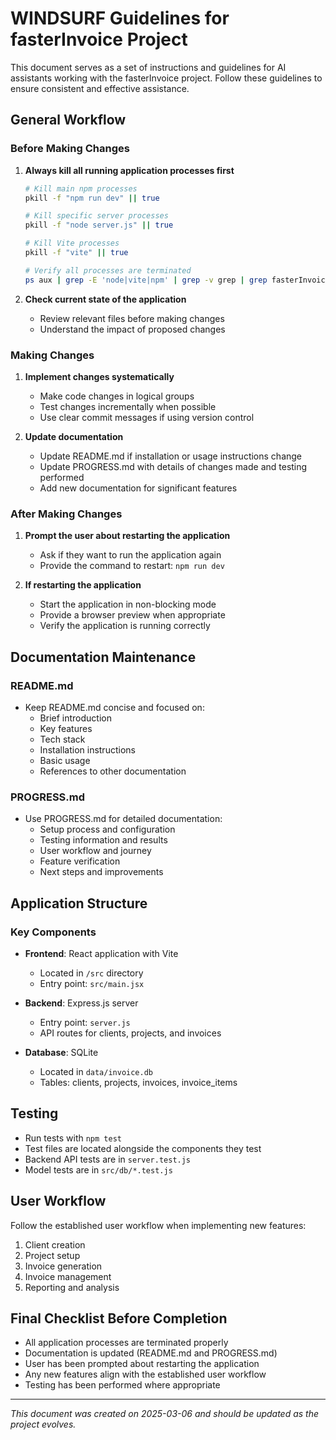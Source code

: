 # WINDSURF Guidelines for fasterInvoice Project

This document serves as a set of instructions and guidelines for AI assistants working with the fasterInvoice project. Follow these guidelines to ensure consistent and effective assistance.

## General Workflow

### Before Making Changes

1. **Always kill all running application processes first**
   ```bash
   # Kill main npm processes
   pkill -f "npm run dev" || true
   
   # Kill specific server processes
   pkill -f "node server.js" || true
   
   # Kill Vite processes
   pkill -f "vite" || true
   
   # Verify all processes are terminated
   ps aux | grep -E 'node|vite|npm' | grep -v grep | grep fasterInvoice
   ```

2. **Check current state of the application**
   - Review relevant files before making changes
   - Understand the impact of proposed changes

### Making Changes

1. **Implement changes systematically**
   - Make code changes in logical groups
   - Test changes incrementally when possible
   - Use clear commit messages if using version control

2. **Update documentation**
   - Update README.md if installation or usage instructions change
   - Update PROGRESS.md with details of changes made and testing performed
   - Add new documentation for significant features

### After Making Changes

1. **Prompt the user about restarting the application**
   - Ask if they want to run the application again
   - Provide the command to restart: `npm run dev`

2. **If restarting the application**
   - Start the application in non-blocking mode
   - Provide a browser preview when appropriate
   - Verify the application is running correctly

## Documentation Maintenance

### README.md

- Keep README.md concise and focused on:
  - Brief introduction
  - Key features
  - Tech stack
  - Installation instructions
  - Basic usage
  - References to other documentation

### PROGRESS.md

- Use PROGRESS.md for detailed documentation:
  - Setup process and configuration
  - Testing information and results
  - User workflow and journey
  - Feature verification
  - Next steps and improvements

## Application Structure

### Key Components

- **Frontend**: React application with Vite
  - Located in `/src` directory
  - Entry point: `src/main.jsx`

- **Backend**: Express.js server
  - Entry point: `server.js`
  - API routes for clients, projects, and invoices

- **Database**: SQLite
  - Located in `data/invoice.db`
  - Tables: clients, projects, invoices, invoice_items

## Testing

- Run tests with `npm test`
- Test files are located alongside the components they test
- Backend API tests are in `server.test.js`
- Model tests are in `src/db/*.test.js`

## User Workflow

Follow the established user workflow when implementing new features:
1. Client creation
2. Project setup
3. Invoice generation
4. Invoice management
5. Reporting and analysis

## Final Checklist Before Completion

- All application processes are terminated properly
- Documentation is updated (README.md and PROGRESS.md)
- User has been prompted about restarting the application
- Any new features align with the established user workflow
- Testing has been performed where appropriate

---

*This document was created on 2025-03-06 and should be updated as the project evolves.*
